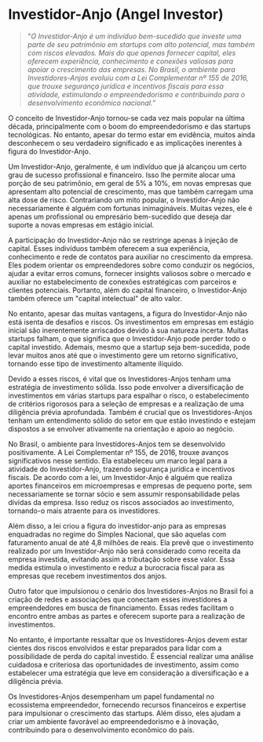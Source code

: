 # Investidor-Anjo (Angel Investor)

>"*O Investidor-Anjo é um indivíduo bem-sucedido que investe uma parte de seu patrimônio em startups com alto potencial, mas também com riscos elevados. Mais do que apenas fornecer capital, eles oferecem experiência, conhecimento e conexões valiosas para apoiar o crescimento das empresas. No Brasil, o ambiente para Investidores-Anjos evoluiu com a Lei Complementar nº 155 de 2016, que trouxe segurança jurídica e incentivos fiscais para essa atividade, estimulando o empreendedorismo e contribuindo para o desenvolvimento econômico nacional.*"

O conceito de Investidor-Anjo tornou-se cada vez mais popular na última década, principalmente com o boom do empreendedorismo e das startups tecnológicas. No entanto, apesar do termo estar em evidência, muitos ainda desconhecem o seu verdadeiro significado e as implicações inerentes à figura do Investidor-Anjo.

Um Investidor-Anjo, geralmente, é um indivíduo que já alcançou um certo grau de sucesso profissional e financeiro. Isso lhe permite alocar uma porção de seu patrimônio, em geral de 5% a 10%, em novas empresas que apresentam alto potencial de crescimento, mas que também carregam uma alta dose de risco. Contrariando um mito popular, o Investidor-Anjo não necessariamente é alguém com fortunas inimagináveis. Muitas vezes, ele é apenas um profissional ou empresário bem-sucedido que deseja dar suporte a novas empresas em estágio inicial.

A participação do Investidor-Anjo não se restringe apenas à injeção de capital. Esses indivíduos também oferecem a sua experiência, conhecimento e rede de contatos para auxiliar no crescimento da empresa. Eles podem orientar os empreendedores sobre como conduzir os negócios, ajudar a evitar erros comuns, fornecer insights valiosos sobre o mercado e auxiliar no estabelecimento de conexões estratégicas com parceiros e clientes potenciais. Portanto, além do capital financeiro, o Investidor-Anjo também oferece um "capital intelectual" de alto valor.

No entanto, apesar das muitas vantagens, a figura do Investidor-Anjo não está isenta de desafios e riscos. Os investimentos em empresas em estágio inicial são inerentemente arriscados devido à sua natureza incerta. Muitas startups falham, o que significa que o Investidor-Anjo pode perder todo o capital investido. Ademais, mesmo que a startup seja bem-sucedida, pode levar muitos anos até que o investimento gere um retorno significativo, tornando esse tipo de investimento altamente ilíquido.

Devido a esses riscos, é vital que os Investidores-Anjos tenham uma estratégia de investimento sólida. Isso pode envolver a diversificação de investimentos em várias startups para espalhar o risco, o estabelecimento de critérios rigorosos para a seleção de empresas e a realização de uma diligência prévia aprofundada. Também é crucial que os Investidores-Anjos tenham um entendimento sólido do setor em que estão investindo e estejam dispostos a se envolver ativamente na orientação e apoio ao negócio.

No Brasil, o ambiente para Investidores-Anjos tem se desenvolvido positivamente. A Lei Complementar nº 155, de 2016, trouxe avanços significativos nesse sentido. Ela estabeleceu um marco legal para a atividade do Investidor-Anjo, trazendo segurança jurídica e incentivos fiscais. De acordo com a lei, um Investidor-Anjo é alguém que realiza aportes financeiros em microempresas e empresas de pequeno porte, sem necessariamente se tornar sócio e sem assumir responsabilidade pelas dívidas da empresa. Isso reduz os riscos associados ao investimento, tornando-o mais atraente para os investidores.

Além disso, a lei criou a figura do investidor-anjo para as empresas enquadradas no regime do Simples Nacional, que são aquelas com faturamento anual de até 4,8 milhões de reais. Ela prevê que o investimento realizado por um Investidor-Anjo não será considerado como receita da empresa investida, evitando assim a tributação sobre esse valor. Essa medida estimula o investimento e reduz a burocracia fiscal para as empresas que recebem investimentos dos anjos.

Outro fator que impulsionou o cenário dos Investidores-Anjos no Brasil foi a criação de redes e associações que conectam esses investidores a empreendedores em busca de financiamento. Essas redes facilitam o encontro entre ambas as partes e oferecem suporte para a realização de investimentos.

No entanto, é importante ressaltar que os Investidores-Anjos devem estar cientes dos riscos envolvidos e estar preparados para lidar com a possibilidade de perda do capital investido. É essencial realizar uma análise cuidadosa e criteriosa das oportunidades de investimento, assim como estabelecer uma estratégia que leve em consideração a diversificação e a diligência prévia.

Os Investidores-Anjos desempenham um papel fundamental no ecossistema empreendedor, fornecendo recursos financeiros e expertise para impulsionar o crescimento das startups. Além disso, eles ajudam a criar um ambiente favorável ao empreendedorismo e à inovação, contribuindo para o desenvolvimento econômico do país.
